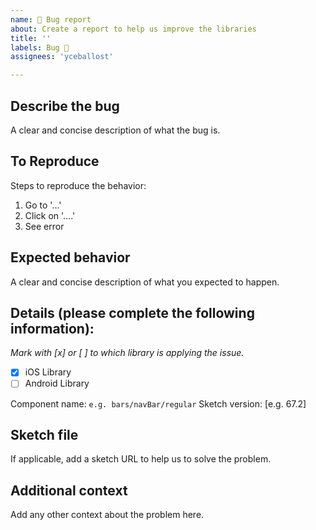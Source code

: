 ```yaml
---
name: 🐛 Bug report
about: Create a report to help us improve the libraries
title: ''
labels: Bug 🐞
assignees: 'yceballost'

---
```

<!-- _English or Spanish is ok._ -->

## Describe the bug
A clear and concise description of what the bug is.

## To Reproduce
Steps to reproduce the behavior:
1. Go to '...'
2. Click on '....'
3. See error

## Expected behavior
A clear and concise description of what you expected to happen.

## Details (please complete the following information):
_Mark with [x] or [ ] to which library is applying the issue._
- [x] iOS Library 
- [ ] Android Library

Component name: `e.g. bars/navBar/regular`
Sketch version: [e.g. 67.2]

## Sketch file
If applicable, add a sketch URL to help us to solve the problem.

## Additional context
Add any other context about the problem here.
